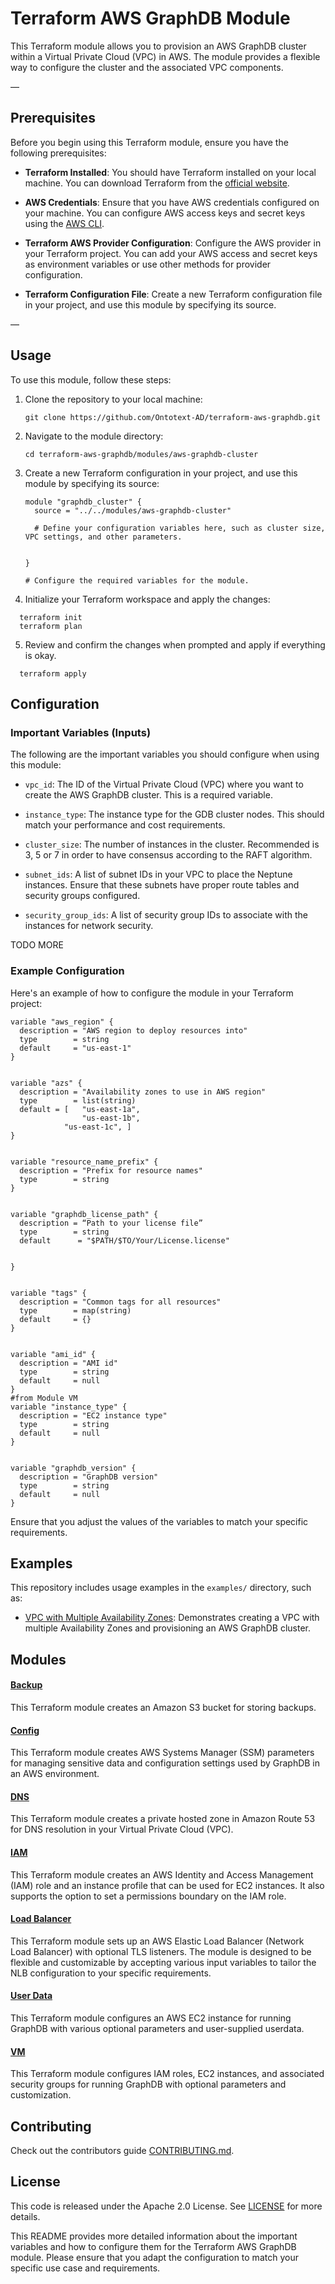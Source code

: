 # Terraform AWS GraphDB Module

This Terraform module allows you to provision an AWS GraphDB cluster within a Virtual Private Cloud (VPC) in AWS. The module provides a flexible way to configure the cluster and the associated VPC components.

—
## Prerequisites

Before you begin using this Terraform module, ensure you have the following prerequisites:

- **Terraform Installed**: You should have Terraform installed on your local machine. You can download Terraform from the [official website](https://www.terraform.io/downloads.html).

- **AWS Credentials**: Ensure that you have AWS credentials configured on your machine. You can configure AWS access keys and secret keys using the [AWS CLI](https://aws.amazon.com/cli/).

- **Terraform AWS Provider Configuration**: Configure the AWS provider in your Terraform project. You can add your AWS access and secret keys as environment variables or use other methods for provider configuration.

- **Terraform Configuration File**: Create a new Terraform configuration file in your project, and use this module by specifying its source.

—

## Usage

To use this module, follow these steps:

1. Clone the repository to your local machine:

   ```shell
   git clone https://github.com/Ontotext-AD/terraform-aws-graphdb.git
   ```

2. Navigate to the module directory:

   ```shell
   cd terraform-aws-graphdb/modules/aws-graphdb-cluster
   ```

3. Create a new Terraform configuration in your project, and use this module by specifying its source:

   ```hcl
   module "graphdb_cluster" {
     source = "../../modules/aws-graphdb-cluster"

     # Define your configuration variables here, such as cluster size, VPC settings, and other parameters.


   }

   # Configure the required variables for the module.
   ```




4. Initialize your Terraform workspace and apply the changes:

  ```shell
    terraform init
    terraform plan
  ```

5. Review and confirm the changes when prompted and apply if everything is okay.

  ```shell
    terraform apply
  ```





## Configuration

### Important Variables (Inputs)

The following are the important variables you should configure when using this module:

- `vpc_id`: The ID of the Virtual Private Cloud (VPC) where you want to create the AWS GraphDB cluster. This is a required variable.

- `instance_type`: The instance type for the GDB cluster nodes. This should match your performance and cost requirements.

- `cluster_size`: The number of instances in the cluster. Recommended is 3, 5 or 7 in order to have consensus according to the RAFT algorithm. 

- `subnet_ids`: A list of subnet IDs in your VPC to place the Neptune instances. Ensure that these subnets have proper route tables and security groups configured.

- `security_group_ids`: A list of security group IDs to associate with the instances for network security.

TODO MORE

### Example Configuration

Here's an example of how to configure the module in your Terraform project:

```hcl
variable "aws_region" {
  description = "AWS region to deploy resources into"
  type        = string
  default     = "us-east-1"
}


variable "azs" {
  description = "Availability zones to use in AWS region"
  type        = list(string)
  default = [	"us-east-1a",
    			"us-east-1b",
  			"us-east-1c", ]
}


variable "resource_name_prefix" {
  description = "Prefix for resource names"
  type        = string
}


variable "graphdb_license_path" {
  description = “Path to your license file” 
  type        = string
  default 	   = "$PATH/$TO/Your/License.license"


}


variable "tags" {
  description = "Common tags for all resources"
  type        = map(string)
  default     = {}
}


variable "ami_id" {
  description = "AMI id"
  type        = string
  default     = null
}
#from Module VM
variable "instance_type" {
  description = "EC2 instance type"
  type        = string
  default     = null
}


variable "graphdb_version" {
  description = "GraphDB version"
  type        = string
  default     = null
}
```

Ensure that you adjust the values of the variables to match your specific requirements.



## Examples

This repository includes usage examples in the `examples/` directory, such as:

- [VPC with Multiple Availability Zones](./examples/vpc-with-multiple-az): Demonstrates creating a VPC with multiple Availability Zones and provisioning an AWS GraphDB cluster.

## Modules

#### [Backup](backup.md)
This Terraform module creates an Amazon S3 bucket for storing backups.

#### [Config](config.MD)
This Terraform module creates AWS Systems Manager (SSM) parameters for managing sensitive data and configuration settings used by GraphDB in an AWS environment.

#### [DNS](dns.MD)
This Terraform module creates a private hosted zone in Amazon Route 53 for DNS resolution in your Virtual Private Cloud (VPC).

#### [IAM](IAM.MD)
This Terraform module creates an AWS Identity and Access Management (IAM) role and an instance profile that can be used for EC2 instances. It also supports the option to set a permissions boundary on the IAM role. 

#### [Load Balancer](load_balancer.md)
This Terraform module sets up an AWS Elastic Load Balancer (Network Load Balancer) with optional TLS listeners. The module is designed to be flexible and customizable by accepting various input variables to tailor the NLB configuration to your specific requirements.

#### [User Data](user_data.md)
This Terraform module configures an AWS EC2 instance for running GraphDB with various optional parameters and user-supplied userdata.

#### [VM](vm.md)
This Terraform module configures IAM roles, EC2 instances, and associated security groups for running GraphDB with optional parameters and customization.


## Contributing
Check out the contributors guide [CONTRIBUTING.md](CONTRIBUTING.md).


## License

This code is released under the Apache 2.0 License. See [LICENSE](LICENSE) for more details.


This README provides more detailed information about the important variables and how to configure them for the Terraform AWS GraphDB module. Please ensure that you adapt the configuration to match your specific use case and requirements.

